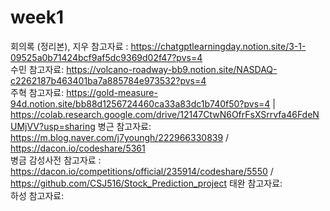 # week1

회의록 (정리본), 지우 참고자료 : https://chatgptlearningday.notion.site/3-1-09525a0b71424bcf9af5dc9369d02f47?pvs=4  
수민 참고자료:  https://volcano-roadway-bb9.notion.site/NASDAQ-c2262187b463401ba7a885784e973532?pvs=4  
주혁 참고자료:  https://gold-measure-94d.notion.site/bb88d1256724460ca33a83dc1b740f50?pvs=4  | https://colab.research.google.com/drive/12147CtwN6OfrFsXSrrvfa46FdeNUMjVV?usp=sharing
병근 참고자료:  https://m.blog.naver.com/j7youngh/222966330839   /   https://dacon.io/codeshare/5361  
병금 감성사전 참고자료 : https://dacon.io/competitions/official/235914/codeshare/5550   /  https://github.com/CSJ516/Stock_Prediction_project
태완 참고자료:  
하성 참고자료:  

